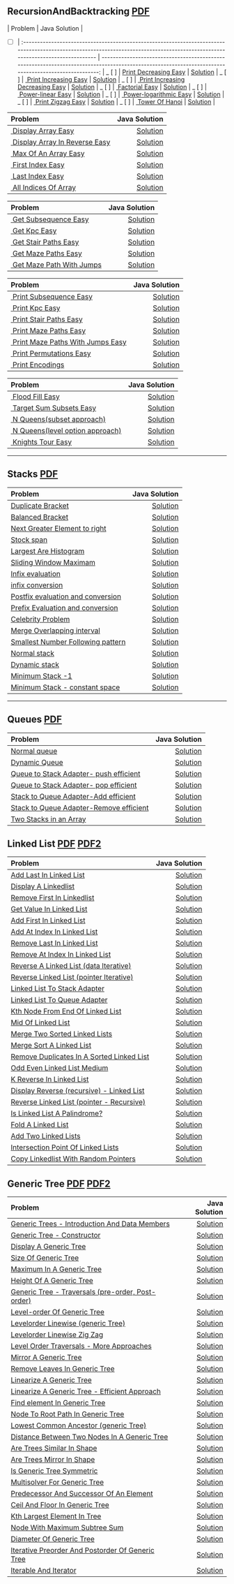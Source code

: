## RecursionAndBacktracking [PDF](https://github.com/spartan4cs/CP/blob/main/2.Pepcoding/TSP2/Level1/Recursion.pdf)

| Problem | Java Solution |

- [ ] | :------------------------------------------------------------------------------------------------------------------------------------------------------------------------------ | ---------------------------------------------------------------------------------------------------------------------------------------------------: |
      _ [ ] | [Print Decreasing Easy](https://classroom.pepcoding.com/myClassroom/the-switch-program-2/introduction-to-recursion/print-decreasing-official/ojquestion) | [Solution](https://github.com/spartan4cs/CP/blob/main/2.Pepcoding/TSP2/Level1/2.Recursion%20And%20Backtracking/intro/PrintDecreasing.java) |
      _ [ ] | [ Print Increasing Easy](https://classroom.pepcoding.com/myClassroom/the-switch-program-2/introduction-to-recursion/print-increasing-official/ojquestion) | [Solution](https://github.com/spartan4cs/CP/blob/main/2.Pepcoding/TSP2/Level1/2.Recursion%20And%20Backtracking/intro/PrintIncreasing.java) |
      _ [ ] | [ Print Increasing Decreasing Easy](https://classroom.pepcoding.com/myClassroom/the-switch-program-2/introduction-to-recursion/print-increasing-decreasing-official/ojquestion) | [Solution](https://github.com/spartan4cs/CP/blob/main/2.Pepcoding/TSP2/Level1/2.Recursion%20And%20Backtracking/intro/PrintIncreasingDecreasing.java) |
      _ [ ] | [ Factorial Easy](https://classroom.pepcoding.com/myClassroom/the-switch-program-2/introduction-to-recursion/factorial-official/ojquestion) | [Solution](https://github.com/spartan4cs/CP/blob/main/2.Pepcoding/TSP2/Level1/2.Recursion%20And%20Backtracking/intro/Factorial.java) |
      _ [ ] | [ Power-linear Easy](https://classroom.pepcoding.com/myClassroom/the-switch-program-2/introduction-to-recursion/power-linear-official/ojquestion) | [Solution](https://github.com/spartan4cs/CP/blob/main/2.Pepcoding/TSP2/Level1/2.Recursion%20And%20Backtracking/intro/PowerLinear.java) |
      _ [ ] | [ Power-logarithmic Easy](https://classroom.pepcoding.com/myClassroom/the-switch-program-2/introduction-to-recursion/power-logarithmic-official/ojquestion) | [Solution](https://github.com/spartan4cs/CP/blob/main/2.Pepcoding/TSP2/Level1/2.Recursion%20And%20Backtracking/intro/PowerLog.java) |
      _ [ ] | [ Print Zigzag Easy](https://classroom.pepcoding.com/myClassroom/the-switch-program-2/introduction-to-recursion/print-zig-zag-official/ojquestion) | [Solution](https://github.com/spartan4cs/CP/blob/main/2.Pepcoding/TSP2/Level1/2.Recursion%20And%20Backtracking/intro/PrintZigZag.java) |
      _ [ ] | [ Tower Of Hanoi](https://classroom.pepcoding.com/myClassroom/the-switch-program-2/introduction-to-recursion/toh-official/ojquestion) | [Solution](https://github.com/spartan4cs/CP/blob/main/2.Pepcoding/TSP2/Level1/2.Recursion%20And%20Backtracking/intro/TowerOfHanoi.java) |

| Problem                                                                                                                                                    |                                                                                                                                                Java Solution |
| :--------------------------------------------------------------------------------------------------------------------------------------------------------- | -----------------------------------------------------------------------------------------------------------------------------------------------------------: |
| [ Display Array Easy](https://classroom.pepcoding.com/myClassroom/the-switch-program-2/recursion-in-arrays/display-array-official/ojquestion)              |     [Solution](https://github.com/spartan4cs/CP/blob/main/2.Pepcoding/TSP2/Level1/2.Recursion%20And%20Backtracking/recursion%20in%20arrrays/DisplayArr.java) |
| [ Display Array In Reverse Easy](https://classroom.pepcoding.com/myClassroom/the-switch-program-2/recursion-in-arrays/display-array-in-reverse/ojquestion) | [Solution](https://github.com/spartan4cs/CP/blob/main/2.Pepcoding/TSP2/Level1/2.Recursion%20And%20Backtracking/recursion%20in%20arrrays/DisplayReverse.java) |
| [ Max Of An Array Easy](https://classroom.pepcoding.com/myClassroom/the-switch-program-2/recursion-in-arrays/max-of-an-array-official/ojquestion)          |       [Solution](https://github.com/spartan4cs/CP/blob/main/2.Pepcoding/TSP2/Level1/2.Recursion%20And%20Backtracking/recursion%20in%20arrrays/MaxOfArr.java) |
| [ First Index Easy](https://classroom.pepcoding.com/myClassroom/the-switch-program-2/recursion-in-arrays/first-index-official/ojquestion)                  |     [Solution](https://github.com/spartan4cs/CP/blob/main/2.Pepcoding/TSP2/Level1/2.Recursion%20And%20Backtracking/recursion%20in%20arrrays/FirstIndex.java) |
| [ Last Index Easy](https://classroom.pepcoding.com/myClassroom/the-switch-program-2/recursion-in-arrays/last-index-official/ojquestion)                    |      [Solution](https://github.com/spartan4cs/CP/blob/main/2.Pepcoding/TSP2/Level1/2.Recursion%20And%20Backtracking/recursion%20in%20arrrays/LastIndex.java) |
| [ All Indices Of Array](https://classroom.pepcoding.com/myClassroom/the-switch-program-2/recursion-in-arrays/all-indices-official/ojquestion)              |     [Solution](https://github.com/spartan4cs/CP/blob/main/2.Pepcoding/TSP2/Level1/2.Recursion%20And%20Backtracking/recursion%20in%20arrrays/AllIndices.java) |

| Problem                                                                                                                                                             |                                                                                                                                                      Java Solution |
| :------------------------------------------------------------------------------------------------------------------------------------------------------------------ | -----------------------------------------------------------------------------------------------------------------------------------------------------------------: |
| [ Get Subsequence Easy](https://classroom.pepcoding.com/myClassroom/the-switch-program-2/recursion-with-arraylist/get-subsequence-official/ojquestion)              |   [Solution](https://github.com/spartan4cs/CP/blob/main/2.Pepcoding/TSP2/Level1/2.Recursion%20And%20Backtracking/recursion%20with%20arraylist/GetSubsequence.java) |
| [ Get Kpc Easy](https://classroom.pepcoding.com/myClassroom/the-switch-program-2/recursion-with-arraylist/get-kpc-official/ojquestion)                              |              [Solution](https://github.com/spartan4cs/CP/blob/main/2.Pepcoding/TSP2/Level1/2.Recursion%20And%20Backtracking/recursion%20with%20arraylist/kpc.java) |
| [ Get Stair Paths Easy](https://classroom.pepcoding.com/myClassroom/the-switch-program-2/recursion-with-arraylist/get-stair-paths-official/ojquestion)              |    [Solution](https://github.com/spartan4cs/CP/blob/main/2.Pepcoding/TSP2/Level1/2.Recursion%20And%20Backtracking/recursion%20with%20arraylist/GetStairPaths.java) |
| [ Get Maze Paths Easy](https://classroom.pepcoding.com/myClassroom/the-switch-program-2/recursion-with-arraylist/get-maze-paths-official/ojquestion)                |      [Solution](https://github.com/spartan4cs/CP/blob/main/2.Pepcoding/TSP2/Level1/2.Recursion%20And%20Backtracking/recursion%20with%20arraylist/GetMazePath.java) |
| [ Get Maze Path With Jumps](https://classroom.pepcoding.com/myClassroom/the-switch-program-2/recursion-with-arraylist/get-maze-path-with-jumps-official/ojquestion) | [Solution](https://github.com/spartan4cs/CP/blob/main/2.Pepcoding/TSP2/Level1/2.Recursion%20And%20Backtracking/recursion%20with%20arraylist/GetMazepathJumps.java) |

| Problem                                                                                                                                                                   |                                                                                                                                                            Java Solution |
| :------------------------------------------------------------------------------------------------------------------------------------------------------------------------ | -----------------------------------------------------------------------------------------------------------------------------------------------------------------------: |
| [ Print Subsequence Easy](https://classroom.pepcoding.com/myClassroom/the-switch-program-2/recursion-in-strings/print-subsequence-official/ojquestion)                    |      [Solution](https://github.com/spartan4cs/CP/blob/main/2.Pepcoding/TSP2/Level1/2.Recursion%20And%20Backtracking/recursion%20with%20arraylist/PrintSubsequences.java) |
| [ Print Kpc Easy](https://classroom.pepcoding.com/myClassroom/the-switch-program-2/recursion-in-strings/print-kpc-official/ojquestion)                                    |               [Solution](https://github.com/spartan4cs/CP/blob/main/2.Pepcoding/TSP2/Level1/2.Recursion%20And%20Backtracking/recursion%20with%20arraylist/PrintKPC.java) |
| [ Print Stair Paths Easy](https://classroom.pepcoding.com/myClassroom/the-switch-program-2/recursion-in-strings/print-stair-paths-official/ojquestion)                    |         [Solution](https://github.com/spartan4cs/CP/blob/main/2.Pepcoding/TSP2/Level1/2.Recursion%20And%20Backtracking/recursion%20with%20arraylist/PrintStairPath.java) |
| [ Print Maze Paths Easy](https://classroom.pepcoding.com/myClassroom/the-switch-program-2/recursion-in-strings/print-maze-paths-official/ojquestion)                      |          [Solution](https://github.com/spartan4cs/CP/blob/main/2.Pepcoding/TSP2/Level1/2.Recursion%20And%20Backtracking/recursion%20with%20arraylist/PrintMazePath.java) |
| [ Print Maze Paths With Jumps Easy](https://classroom.pepcoding.com/myClassroom/the-switch-program-2/recursion-in-strings/print-maze-path-with-jumps-official/ojquestion) | [Solution](https://github.com/spartan4cs/CP/blob/main/2.Pepcoding/TSP2/Level1/2.Recursion%20And%20Backtracking/recursion%20with%20arraylist/PrintMazePathWithJumps.java) |
| [ Print Permutations Easy](https://classroom.pepcoding.com/myClassroom/the-switch-program-2/recursion-in-strings/print-permutations-official/ojquestion)                  |       [Solution](https://github.com/spartan4cs/CP/blob/main/2.Pepcoding/TSP2/Level1/2.Recursion%20And%20Backtracking/recursion%20with%20arraylist/PrintPermutation.java) |
| [ Print Encodings](https://classroom.pepcoding.com/myClassroom/the-switch-program-2/recursion-in-strings/print-encodings-official/ojquestion)                             |         [Solution](https://github.com/spartan4cs/CP/blob/main/2.Pepcoding/TSP2/Level1/2.Recursion%20And%20Backtracking/recursion%20with%20arraylist/PrintEncodings.java) |

| Problem                                                                                                                                                         |                                                                                                                                                                  Java Solution |
| :-------------------------------------------------------------------------------------------------------------------------------------------------------------- | -----------------------------------------------------------------------------------------------------------------------------------------------------------------------------: |
| [ Flood Fill Easy](https://classroom.pepcoding.com/myClassroom/the-switch-program-2/recursion-with-backtracking/flood-fill-official/ojquestion)                 |                 [Solution](https://github.com/spartan4cs/CP/blob/main/2.Pepcoding/TSP2/Level1/2.Recursion%20And%20Backtracking/recursion%20with%20backtracking/FloodFill.java) |
| [ Target Sum Subsets Easy](https://classroom.pepcoding.com/myClassroom/the-switch-program-2/recursion-with-backtracking/target-sum-subsets-official/ojquestion) |           [Solution](https://github.com/spartan4cs/CP/blob/main/2.Pepcoding/TSP2/Level1/2.Recursion%20And%20Backtracking/recursion%20with%20backtracking/TargetSumSubset.java) |
| [ N Queens(subset approach)](https://classroom.pepcoding.com/myClassroom/the-switch-program-2/recursion-with-backtracking/n-queens-official/ojquestion)         |      [Solution](https://github.com/spartan4cs/CP/blob/main/2.Pepcoding/TSP2/Level1/2.Recursion%20And%20Backtracking/recursion%20with%20backtracking/NQueenSubsetApproach.java) |
| [ N Queens(level option approach)](https://classroom.pepcoding.com/myClassroom/the-switch-program-2/recursion-with-backtracking/n-queens-official/ojquestion)   | [Solution](https://github.com/spartan4cs/CP/blob/main/2.Pepcoding/TSP2/Level1/2.Recursion%20And%20Backtracking/recursion%20with%20backtracking/NQueenOptionLevelApproach.java) |
| [ Knights Tour Easy](https://classroom.pepcoding.com/myClassroom/the-switch-program-2/recursion-with-backtracking/knights-tour-official/ojquestion)             |           [Solution](https://github.com/spartan4cs/CP/blob/main/2.Pepcoding/TSP2/Level1/2.Recursion%20And%20Backtracking/recursion%20with%20backtracking/KnightTraversal.java) |

---

## Stacks [PDF](https://github.com/spartan4cs/CP/blob/main/2.Pepcoding/TSP2/Level1/Stacks%20and%20queues.pdf)

| Problem                                                                                                                                                                       |                                                                                                                              Java Solution |
| :---------------------------------------------------------------------------------------------------------------------------------------------------------------------------- | -----------------------------------------------------------------------------------------------------------------------------------------: |
| [Duplicate Bracket](https://classroom.pepcoding.com/myClassroom/the-switch-program-2/stacks-and-queues/duplicate-brackets-official/ojquestion)                                |                  [Solution](https://github.com/spartan4cs/CP/blob/main/2.Pepcoding/TSP2/Level1/4.StacksAnd%20Queues/Duplicatebracket.java) |
| [Balanced Bracket](https://classroom.pepcoding.com/myClassroom/the-switch-program-2/stacks-and-queues/balanced-brackets-official/ojquestion)                                  |                   [Solution](https://github.com/spartan4cs/CP/blob/main/2.Pepcoding/TSP2/Level1/4.StacksAnd%20Queues/BalancedBracket.java) |
| [Next Greater Element to right](https://classroom.pepcoding.com/myClassroom/the-switch-program-2/stacks-and-queues/next-greater-element-official/ojquestion)                  |                             [Solution](https://github.com/spartan4cs/CP/blob/main/2.Pepcoding/TSP2/Level1/4.StacksAnd%20Queues/NGETR.java) |
| [Stock span](https://classroom.pepcoding.com/myClassroom/the-switch-program-2/stacks-and-queues/stock-span-official/ojquestion)                                               |                         [Solution](https://github.com/spartan4cs/CP/blob/main/2.Pepcoding/TSP2/Level1/4.StacksAnd%20Queues/StockSpan.java) |
| [Largest Are Histogram](https://classroom.pepcoding.com/myClassroom/the-switch-program-2/stacks-and-queues/lah-official/ojquestion)                                           |              [Solution](https://github.com/spartan4cs/CP/blob/main/2.Pepcoding/TSP2/Level1/4.StacksAnd%20Queues/LargestAreaHistogram.java) |
| [Sliding Window Maximam](https://classroom.pepcoding.com/myClassroom/the-switch-program-2/stacks-and-queues/sliding-window=maximum-official/ojquestion)                       |                  [Solution](https://github.com/spartan4cs/CP/blob/main/2.Pepcoding/TSP2/Level1/4.StacksAnd%20Queues/SlidingWindowMax.java) |
| [Infix evaluation](https://classroom.pepcoding.com/myClassroom/the-switch-program-2/stacks-and-queues/infix-evaluation-official/ojquestion)                                   |                   [Solution](https://github.com/spartan4cs/CP/blob/main/2.Pepcoding/TSP2/Level1/4.StacksAnd%20Queues/InfixEvaluation.java) |
| [infix conversion](https://classroom.pepcoding.com/myClassroom/the-switch-program-2/stacks-and-queues/infix-conversions-official/ojquestion)                                  |                   [Solution](https://github.com/spartan4cs/CP/blob/main/2.Pepcoding/TSP2/Level1/4.StacksAnd%20Queues/InfixConversion.java) |
| [Postfix evaluation and conversion](https://classroom.pepcoding.com/myClassroom/the-switch-program-2/stacks-and-queues/postfix-evaluation-conversions-official/ojquestion)    |       [Solution](https://github.com/spartan4cs/CP/blob/main/2.Pepcoding/TSP2/Level1/4.StacksAnd%20Queues/PostFixEvaluationConversion.java) |
| [Prefix Evaluation and conversion](https://classroom.pepcoding.com/myClassroom/the-switch-program-2/stacks-and-queues/prefix-official/ojquestion)                             |        [Solution](https://github.com/spartan4cs/CP/blob/main/2.Pepcoding/TSP2/Level1/4.StacksAnd%20Queues/PrefixEvaluationConversion.java) |
| [Celebrity Problem](https://classroom.pepcoding.com/myClassroom/the-switch-program-2/stacks-and-queues/celebrity-problem-official/ojquestion)                                 |                  [Solution](https://github.com/spartan4cs/CP/blob/main/2.Pepcoding/TSP2/Level1/4.StacksAnd%20Queues/CelebrityProblem.java) |
| [Merge Overlapping interval](https://classroom.pepcoding.com/myClassroom/the-switch-program-2/stacks-and-queues/merge-overlapping-interval-official/ojquestion)               |        [Solution](https://github.com/spartan4cs/CP/blob/main/2.Pepcoding/TSP2/Level1/4.StacksAnd%20Queues/Merge_Overlapping_Interval.java) |
| [Smallest Number Following pattern](https://classroom.pepcoding.com/myClassroom/the-switch-program-2/stacks-and-queues/smallest-number-following-pattern-official/ojquestion) | [Solution](https://github.com/spartan4cs/CP/blob/main/2.Pepcoding/TSP2/Level1/4.StacksAnd%20Queues/Smallest_Number_Following_Pattern.java) |
| [Normal stack ](https://classroom.pepcoding.com/myClassroom/the-switch-program-2/stacks-and-queues/normal-stack-official/ojquestion)                                          |                       [Solution](https://github.com/spartan4cs/CP/blob/main/2.Pepcoding/TSP2/Level1/4.StacksAnd%20Queues/NormalStack.java) |
| [Dynamic stack ](https://classroom.pepcoding.com/myClassroom/the-switch-program-2/stacks-and-queues/dynamic-stack-official/ojquestion)                                        |                      [Solution](https://github.com/spartan4cs/CP/blob/main/2.Pepcoding/TSP2/Level1/4.StacksAnd%20Queues/DynamicStack.java) |
| [Minimum Stack -1 ](https://classroom.pepcoding.com/myClassroom/the-switch-program-2/stacks-and-queues/minimum-stack-i-official/ojquestion)                                   |                      [Solution](https://github.com/spartan4cs/CP/blob/main/2.Pepcoding/TSP2/Level1/4.StacksAnd%20Queues/MinimumStack.java) |
| [Minimum Stack - constant space](https://classroom.pepcoding.com/myClassroom/the-switch-program-2/stacks-and-queues/min-stack-ii-official/ojquestion)                         |         [Solution](https://github.com/spartan4cs/CP/blob/main/2.Pepcoding/TSP2/Level1/4.StacksAnd%20Queues/MinimumStackConstantSpace.java) |

---

## Queues [PDF](https://github.com/spartan4cs/CP/blob/main/2.Pepcoding/TSP2/Level1/Stacks%20and%20queues.pdf)

| Problem                                                                                                                                                                                   |                                                                                                                                      Java Solution |
| :---------------------------------------------------------------------------------------------------------------------------------------------------------------------------------------- | -------------------------------------------------------------------------------------------------------------------------------------------------: |
| [Normal queue](https://classroom.pepcoding.com/myClassroom/the-switch-program-2/stacks-and-queues/normal-queue-official/ojquestion)                                                       |                      [Solution](https://github.com/spartan4cs/CP/blob/main/1.%20Pepcoding/TSP2/Level1/4.StacksAnd%20Queues/Queue/NormalQueue.java) |
| [Dynamic Queue](https://classroom.pepcoding.com/myClassroom/the-switch-program-2/stacks-and-queues/dynamic-queue-official/ojquestion)                                                     |                     [Solution](https://github.com/spartan4cs/CP/blob/main/1.%20Pepcoding/TSP2/Level1/4.StacksAnd%20Queues/Queue/DynamicQueue.java) |
| [Queue to Stack Adapter- push efficient ](https://classroom.pepcoding.com/myClassroom/the-switch-program-2/stacks-and-queues/queue-to-stack-adapter-push-efficient-official/ojquestion)   |   [Solution](https://github.com/spartan4cs/CP/blob/main/2.Pepcoding/TSP2/Level1/4.StacksAnd%20Queues/Queue/QueueToStackAdapter_PushEfficient.java) |
| [Queue to Stack Adapter- pop efficient ](https://classroom.pepcoding.com/myClassroom/the-switch-program-2/stacks-and-queues/queue-to-stack-adapter-pop-efficient/ojquestion)              |    [Solution](https://github.com/spartan4cs/CP/blob/main/2.Pepcoding/TSP2/Level1/4.StacksAnd%20Queues/Queue/QueueToStackAdapter_PopEfficient.java) |
| [Stack to Queue Adapter-Add efficient](https://classroom.pepcoding.com/myClassroom/the-switch-program-2/stacks-and-queues/stack-to-queue-adapter-add-efficient-official/ojquestion)       |    [Solution](https://github.com/spartan4cs/CP/blob/main/2.Pepcoding/TSP2/Level1/4.StacksAnd%20Queues/Queue/StackTOQueueAdapter_AddEfficient.java) |
| [Stack to Queue Adapter-Remove efficient](https://classroom.pepcoding.com/myClassroom/the-switch-program-2/stacks-and-queues/stack-to-queue-adapter-remove-efficient-official/ojquestion) | [Solution](https://github.com/spartan4cs/CP/blob/main/2.Pepcoding/TSP2/Level1/4.StacksAnd%20Queues/Queue/StackToQueueAdapter_RemoveEfficient.java) |
| [Two Stacks in an Array ](https://classroom.pepcoding.com/myClassroom/the-switch-program-2/stacks-and-queues/two-stacks-official/ojquestion)                                              |                     [Solution](https://github.com/spartan4cs/CP/blob/main/2.Pepcoding/TSP2/Level1/4.StacksAnd%20Queues/Queue/TwoStackInArray.java) |

## Linked List [PDF](https://github.com/spartan4cs/CP/blob/main/2.Pepcoding/TSP2/Level1/LinkedList.pdf) [PDF2](https://github.com/spartan4cs/CP/blob/main/2.Pepcoding/TSP2/Level1/Linklist_shreesh.pdf)

| Problem                                                                                                                                                                   |                                                                                                                 Java Solution |
| :------------------------------------------------------------------------------------------------------------------------------------------------------------------------ | ----------------------------------------------------------------------------------------------------------------------------: |
| [ Add Last In Linked List ](https://classroom.pepcoding.com/myClassroom/the-switch-program-2/linkedlist/add-last-linked-list-official/ojquestion)                         |         [Solution](https://github.com/spartan4cs/CP/blob/main/2.Pepcoding/TSP2/Level1/5.LinkedList/LinkListCreationDemo.java) |
| [ Display A Linkedlist ](https://classroom.pepcoding.com/myClassroom/the-switch-program-2/linkedlist/display-linked-list-official/ojquestion)                             |         [Solution](https://github.com/spartan4cs/CP/blob/main/2.Pepcoding/TSP2/Level1/5.LinkedList/LinkListCreationDemo.java) |
| [ Remove First In Linkedlist ](https://classroom.pepcoding.com/myClassroom/the-switch-program-2/linkedlist/remove-first-linked-list-official/ojquestion)                  |         [Solution](https://github.com/spartan4cs/CP/blob/main/2.Pepcoding/TSP2/Level1/5.LinkedList/LinkListCreationDemo.java) |
| [ Get Value In Linked List ](https://classroom.pepcoding.com/myClassroom/the-switch-program-2/linkedlist/get-in-linked-list-official/ojquestion)                          |         [Solution](https://github.com/spartan4cs/CP/blob/main/2.Pepcoding/TSP2/Level1/5.LinkedList/LinkListCreationDemo.java) |
| [ Add First In Linked List ](https://classroom.pepcoding.com/myClassroom/the-switch-program-2/linkedlist/add-first-in-linked-list-official/ojquestion)                    |         [Solution](https://github.com/spartan4cs/CP/blob/main/2.Pepcoding/TSP2/Level1/5.LinkedList/LinkListCreationDemo.java) |
| [ Add At Index In Linked List ](https://classroom.pepcoding.com/myClassroom/the-switch-program-2/linkedlist/add-at-index-in-linked-list-official/ojquestion)              |         [Solution](https://github.com/spartan4cs/CP/blob/main/2.Pepcoding/TSP2/Level1/5.LinkedList/LinkListCreationDemo.java) |
| [ Remove Last In Linked List ](https://classroom.pepcoding.com/myClassroom/the-switch-program-2/linkedlist/remove-last-in-linked-list/ojquestion)                         |         [Solution](https://github.com/spartan4cs/CP/blob/main/2.Pepcoding/TSP2/Level1/5.LinkedList/LinkListCreationDemo.java) |
| [ Remove At Index In Linked List ](https://classroom.pepcoding.com/myClassroom/the-switch-program-2/linkedlist/remove-at-linked-list-official/ojquestion)                 |         [Solution](https://github.com/spartan4cs/CP/blob/main/2.Pepcoding/TSP2/Level1/5.LinkedList/LinkListCreationDemo.java) |
| [ Reverse A Linked List (data Iterative) ](https://classroom.pepcoding.com/myClassroom/the-switch-program-2/linkedlist/reverse-di-official/ojquestion)                    |    [Solution](https://github.com/spartan4cs/CP/blob/main/2.Pepcoding/TSP2/Level1/5.LinkedList/ReverseLinklist_Iterative.java) |
| [ Reverse Linked List (pointer Iterative) ](https://classroom.pepcoding.com/myClassroom/the-switch-program-2/linkedlist/reverse-pi-official/ojquestion)                   |      [Solution](https://github.com/spartan4cs/CP/blob/main/2.Pepcoding/TSP2/Level1/5.LinkedList/ReverseLinklist_Pointer.java) |
| [ Linked List To Stack Adapter ](https://classroom.pepcoding.com/myClassroom/the-switch-program-2/linkedlist/linkedlist-to-stack-adapter-official/ojquestion)             |    [Solution](https://github.com/spartan4cs/CP/blob/main/2.Pepcoding/TSP2/Level1/5.LinkedList/Linklist_To_Stack_Adapter.java) |
| [ Linked List To Queue Adapter ](https://classroom.pepcoding.com/myClassroom/the-switch-program-2/linkedlist/linked-list-to-queue-adapter-official/ojquestion)            |       [Solution](https://github.com/spartan4cs/CP/blob/main/2.Pepcoding/TSP2/Level1/5.LinkedList/LinklistToQueueAdapter.java) |
| [ Kth Node From End Of Linked List ](https://classroom.pepcoding.com/myClassroom/the-switch-program-2/linkedlist/kth-from-last-official/ojquestion)                       |      [Solution](https://github.com/spartan4cs/CP/blob/main/2.Pepcoding/TSP2/Level1/5.LinkedList/KthNodeFromEndOfLiklist.java) |
| [ Mid Of Linked List ](https://classroom.pepcoding.com/myClassroom/the-switch-program-2/linkedlist/mid-linked-list-official/ojquestion)                                   |                [Solution](https://github.com/spartan4cs/CP/blob/main/2.Pepcoding/TSP2/Level1/5.LinkedList/MidOfLinklist.java) |
| [ Merge Two Sorted Linked Lists ](https://classroom.pepcoding.com/myClassroom/the-switch-program-2/linkedlist/merge-two-sorted-linked-lists-official/ojquestion)          |  [Solution](https://github.com/spartan4cs/CP/blob/main/2.Pepcoding/TSP2/Level1/5.LinkedList/Leet_mergeTwoSorterLinklist.java) |
| [ Merge Sort A Linked List ](https://classroom.pepcoding.com/myClassroom/the-switch-program-2/linkedlist/mergesort-linkedlist-official/ojquestion)                        |            [Solution](https://github.com/spartan4cs/CP/blob/main/2.Pepcoding/TSP2/Level1/5.LinkedList/LinklistMergeSort.java) |
| [ Remove Duplicates In A Sorted Linked List ](https://classroom.pepcoding.com/myClassroom/the-switch-program-2/linkedlist/remove-duplicates-official/ojquestion)          | [Solution](https://github.com/spartan4cs/CP/blob/main/2.Pepcoding/TSP2/Level1/5.LinkedList/RemoveDuplicatesFromSortedLL.java) |
| [ Odd Even Linked List Medium](https://classroom.pepcoding.com/myClassroom/the-switch-program-2/linkedlist/odd-even-linked-list-official/ojquestion)                      |              [Solution](https://github.com/spartan4cs/CP/blob/main/2.Pepcoding/TSP2/Level1/5.LinkedList/OddEvenLinklist.java) |
| [ K Reverse In Linked List ](https://classroom.pepcoding.com/myClassroom/the-switch-program-2/linkedlist/kreverse-linkedlist-official/ojquestion)                         |                 [Solution](https://github.com/spartan4cs/CP/blob/main/2.Pepcoding/TSP2/Level1/5.LinkedList/KReverseinLL.java) |
| [ Display Reverse (recursive) - Linked List ](https://classroom.pepcoding.com/myClassroom/the-switch-program-2/linkedlist/display-reverse-linkedlist-official/ojquestion) |      [Solution](https://github.com/spartan4cs/CP/blob/main/2.Pepcoding/TSP2/Level1/5.LinkedList/DisplayReverseRecursive.java) |
| [ Reverse Linked List (pointer - Recursive) ](https://classroom.pepcoding.com/myClassroom/the-switch-program-2/linkedlist/reverse-linkedlist-pr-official/ojquestion)      |  [Solution](https://github.com/spartan4cs/CP/blob/main/2.Pepcoding/TSP2/Level1/5.LinkedList/ReverseLL_Pointer_Recursive.java) |
| [ Is Linked List A Palindrome? ](https://classroom.pepcoding.com/myClassroom/the-switch-program-2/linkedlist/is-linkedlist-palindromic-official/ojquestion)               |        [Solution](https://github.com/spartan4cs/CP/blob/main/2.Pepcoding/TSP2/Level1/5.LinkedList/LL_palindrome_Or_note.java) |
| [ Fold A Linked List ](https://classroom.pepcoding.com/myClassroom/the-switch-program-2/linkedlist/fold-linkedlist-official/ojquestion)                                   |              [Solution](https://github.com/spartan4cs/CP/blob/main/2.Pepcoding/TSP2/Level1/5.LinkedList/FoldALinkedList.java) |
| [ Add Two Linked Lists ](https://classroom.pepcoding.com/myClassroom/the-switch-program-2/linkedlist/add-two-linkedlists-official/ojquestion)                             |               [Solution](https://github.com/spartan4cs/CP/blob/main/2.Pepcoding/TSP2/Level1/5.LinkedList/Add2LinkedList.java) |
| [ Intersection Point Of Linked Lists](https://classroom.pepcoding.com/myClassroom/the-switch-program-2/linkedlist/intersection-of-linked-lists-official/ojquestion)       |        [Solution](https://github.com/spartan4cs/CP/blob/main/2.Pepcoding/TSP2/Level1/5.LinkedList/IntersectionPointOfLL.java) |
| [Copy Linkedlist With Random Pointers ](https://classroom.pepcoding.com/myClassroom/the-switch-program-2/linkedlist/copy-linkedlist-with-random-pointers/ojquestion)      |      [Solution](https://github.com/spartan4cs/CP/blob/main/2.Pepcoding/TSP2/Level1/5.LinkedList/CopyLLwithRandomnumbers.java) |

## Generic Tree [PDF](https://github.com/spartan4cs/CP/blob/main/2.Pepcoding/TSP2/Level1/Generic%20tree.pdf) [PDF2](https://github.com/spartan4cs/CP/blob/main/2.Pepcoding/TSP2/Level1/generic%20tree%20sheerish.pdf)

| Problem                                                                                                                                                                                           |                                                                                                                  Java Solution |
| :------------------------------------------------------------------------------------------------------------------------------------------------------------------------------------------------ | -----------------------------------------------------------------------------------------------------------------------------: |
| [ Generic Trees - Introduction And Data Members](https://classroom.pepcoding.com/myClassroom/the-switch-program-2/generic-tree/generic-trees-intro-official/video)                                |              [Solution](https://github.com/spartan4cs/CP/blob/main/2.Pepcoding/TSP2/Level1/6.GenericTree/GenericTreeDemo.java) |
| [ Generic Tree - Constructor](https://classroom.pepcoding.com/myClassroom/the-switch-program-2/generic-tree/generic-tree-const-official/video)                                                    |              [Solution](https://github.com/spartan4cs/CP/blob/main/2.Pepcoding/TSP2/Level1/6.GenericTree/GenericTreeDemo.java) |
| [ Display A Generic Tree](https://classroom.pepcoding.com/myClassroom/the-switch-program-2/generic-tree/display-generic-tree/video)                                                               |              [Solution](https://github.com/spartan4cs/CP/blob/main/2.Pepcoding/TSP2/Level1/6.GenericTree/GenericTreeDemo.java) |
| [ Size Of Generic Tree ](https://classroom.pepcoding.com/myClassroom/the-switch-program-2/generic-tree/size-generic-tree-official/ojquestion)                                                     |            [Solution](https://github.com/spartan4cs/CP/blob/main/2.Pepcoding/TSP2/Level1/6.GenericTree/SizeOfGenericTree.java) |
| [ Maximum In A Generic Tree ](https://classroom.pepcoding.com/myClassroom/the-switch-program-2/generic-tree/max-generic-tree-official/ojquestion)                                                 |         [Solution](https://github.com/spartan4cs/CP/blob/main/2.Pepcoding/TSP2/Level1/6.GenericTree/MaxAndMinGenericTree.java) |
| [ Height Of A Generic Tree ](https://classroom.pepcoding.com/myClassroom/the-switch-program-2/generic-tree/height-of-generic-tree-official/ojquestion)                                            |                 [Solution](https://github.com/spartan4cs/CP/blob/main/2.Pepcoding/TSP2/Level1/6.GenericTree/HeightOfTree.java) |
| [ Generic Tree - Traversals (pre-order, Post-order) ](https://classroom.pepcoding.com/myClassroom/the-switch-program-2/generic-tree/traversals-generic-tree-official/ojquestion)                  |       [Solution](https://github.com/spartan4cs/CP/blob/main/2.Pepcoding/TSP2/Level1/6.GenericTree/TraversalInGenericTree.java) |
| [ Level-order Of Generic Tree ](https://classroom.pepcoding.com/myClassroom/the-switch-program-2/generic-tree/level-order-generic-tree-official/ojquestion)                                       |          [Solution](https://github.com/spartan4cs/CP/blob/main/2.Pepcoding/TSP2/Level1/6.GenericTree/LevelOrderTraversal.java) |
| [ Levelorder Linewise (generic Tree) ](https://classroom.pepcoding.com/myClassroom/the-switch-program-2/generic-tree/levelorder-linewise-generic-tree-official/ojquestion)                        |  [Solution](https://github.com/spartan4cs/CP/blob/main/2.Pepcoding/TSP2/Level1/6.GenericTree/LevelOrderLinewiseTraversal.java) |
| [ Levelorder Linewise Zig Zag ](https://classroom.pepcoding.com/myClassroom/the-switch-program-2/generic-tree/levelorder-linewise-zigzag-official/ojquestion)                                     |     [Solution](https://github.com/spartan4cs/CP/blob/main/2.Pepcoding/TSP2/Level1/6.GenericTree/LevelOrderLinewiseZigzag.java) |
| [ Level Order Traversals - More Approaches](https://classroom.pepcoding.com/myClassroom/the-switch-program-2/generic-tree/level-order-traversal-alternates/video)                                 |  [Solution](https://github.com/spartan4cs/CP/blob/main/2.Pepcoding/TSP2/Level1/6.GenericTree/LevelOrderLinewiseTraversal.java) |
| [ Mirror A Generic Tree ](https://classroom.pepcoding.com/myClassroom/the-switch-program-2/generic-tree/mirror-generic-tree-official/ojquestion)                                                  |                    [Solution](https://github.com/spartan4cs/CP/blob/main/2.Pepcoding/TSP2/Level1/6.GenericTree/MirrorAGT.java) |
| [ Remove Leaves In Generic Tree ](https://classroom.pepcoding.com/myClassroom/the-switch-program-2/generic-tree/remove-leaves-generic-tree-official/ojquestion)                                   |             [Solution](https://github.com/spartan4cs/CP/blob/main/2.Pepcoding/TSP2/Level1/6.GenericTree/RemoveLeavesInGT.java) |
| [ Linearize A Generic Tree ](https://classroom.pepcoding.com/myClassroom/the-switch-program-2/generic-tree/linearize-generic-tree-official/ojquestion)                                            |                  [Solution](https://github.com/spartan4cs/CP/blob/main/2.Pepcoding/TSP2/Level1/6.GenericTree/LinearizeGT.java) |
| [ Linearize A Generic Tree - Efficient Approach](https://classroom.pepcoding.com/myClassroom/the-switch-program-2/generic-tree/linearize-gt-efficient/video)                                      |                  [Solution](https://github.com/spartan4cs/CP/blob/main/2.Pepcoding/TSP2/Level1/6.GenericTree/LinearizeGT.java) |
| [ Find element In Generic Tree ](https://classroom.pepcoding.com/myClassroom/the-switch-program-2/generic-tree/find-in-tree-official/ojquestion)                                                  |     [Solution](https://github.com/spartan4cs/CP/blob/main/2.Pepcoding/TSP2/Level1/6.GenericTree/FindElementInGenericTree.java) |
| [ Node To Root Path In Generic Tree ](https://classroom.pepcoding.com/myClassroom/the-switch-program-2/generic-tree/node-to-root-path-official/ojquestion)                                        |               [Solution](https://github.com/spartan4cs/CP/blob/main/2.Pepcoding/TSP2/Level1/6.GenericTree/NodeToRootPath.java) |
| [ Lowest Common Ancestor (generic Tree) ](https://classroom.pepcoding.com/myClassroom/the-switch-program-2/generic-tree/lca-generic-tree-official/ojquestion)                                     |         [Solution](https://github.com/spartan4cs/CP/blob/main/2.Pepcoding/TSP2/Level1/6.GenericTree/LowestCommonAncestor.java) |
| [ Distance Between Two Nodes In A Generic Tree ](https://classroom.pepcoding.com/myClassroom/the-switch-program-2/generic-tree/distance-between-nodes-official/ojquestion)                        |        [Solution](https://github.com/spartan4cs/CP/blob/main/2.Pepcoding/TSP2/Level1/6.GenericTree/Distancebetween2Nodes.java) |
| [ Are Trees Similar In Shape ](https://classroom.pepcoding.com/myClassroom/the-switch-program-2/generic-tree/are-generic-trees-similar-official/ojquestion)                                       |       [Solution](https://github.com/spartan4cs/CP/blob/main/2.Pepcoding/TSP2/Level1/6.GenericTree/AreTreesSimilarInShape.java) |
| [ Are Trees Mirror In Shape ](https://classroom.pepcoding.com/myClassroom/the-switch-program-2/generic-tree/are-trees-mirror-in-shape-official/ojquestion)                                        |               [Solution](https://github.com/spartan4cs/CP/blob/main/2.Pepcoding/TSP2/Level1/6.GenericTree/AreTreesMirror.java) |
| [ Is Generic Tree Symmetric ](https://classroom.pepcoding.com/myClassroom/the-switch-program-2/generic-tree/is-generic-tree-symmetric-official/ojquestion)                                        |             [Solution](https://github.com/spartan4cs/CP/blob/main/2.Pepcoding/TSP2/Level1/6.GenericTree/AreTreeSymmetric.java) |
| [ Multisolver For Generic Tree](https://classroom.pepcoding.com/myClassroom/the-switch-program-2/generic-tree/multisolver-gt/video)                                                               |                  [Solution](https://github.com/spartan4cs/CP/blob/main/2.Pepcoding/TSP2/Level1/6.GenericTree/Multisolver.java) |
| [ Predecessor And Successor Of An Element ](https://classroom.pepcoding.com/myClassroom/the-switch-program-2/generic-tree/pred-succ-generic-tree-official/ojquestion)                             | [Solution](https://github.com/spartan4cs/CP/blob/main/2.Pepcoding/TSP2/Level1/6.GenericTree/PredessorAndSuccessorElement.java) |
| [ Ceil And Floor In Generic Tree ](https://classroom.pepcoding.com/myClassroom/the-switch-program-2/generic-tree/ceil-and-floor-official/ojquestion)                                              |                 [Solution](https://github.com/spartan4cs/CP/blob/main/2.Pepcoding/TSP2/Level1/6.GenericTree/CeilAndFloor.java) |
| [ Kth Largest Element In Tree ](https://classroom.pepcoding.com/myClassroom/the-switch-program-2/generic-tree/kth-largest-element-generic-tree-official/ojquestion)                               |               [Solution](https://github.com/spartan4cs/CP/blob/main/2.Pepcoding/TSP2/Level1/6.GenericTree/KthLargestInGT.java) |
| [ Node With Maximum Subtree Sum ](https://classroom.pepcoding.com/myClassroom/the-switch-program-2/generic-tree/node-with-maximum-subtree-sum-official/ojquestion)                                |                [Solution](https://github.com/spartan4cs/CP/blob/main/2.Pepcoding/TSP2/Level1/6.GenericTree/MaxSumSubtree.java) |
| [ Diameter Of Generic Tree ](https://classroom.pepcoding.com/myClassroom/the-switch-program-2/generic-tree/diameter-of-generic-tree-official/ojquestion)                                          |                   [Solution](https://github.com/spartan4cs/CP/blob/main/2.Pepcoding/TSP2/Level1/6.GenericTree/DiameterGT.java) |
| [ Iterative Preorder And Postorder Of Generic Tree ](https://classroom.pepcoding.com/myClassroom/the-switch-program-2/generic-tree/iterative-preorder-postorder-generic-tree-official/ojquestion) | [Solution](https://github.com/spartan4cs/CP/blob/main/2.Pepcoding/TSP2/Level1/6.GenericTree/IterativePreorderPostorderGT.java) |
| [ Iterable And Iterator](https://classroom.pepcoding.com/myClassroom/the-switch-program-2/generic-tree/iterable-iterator-official/video)                                                          |                                        [Solution](https://www.youtube.com/watch?v=t4IKNhNBTdo&list=TLGGXv0lFdWAQ5EyMzA5MjAyMQ) |
